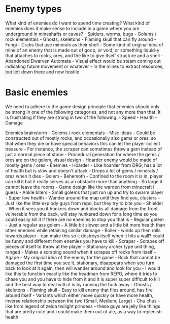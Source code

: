 # Enemy types

What kind of enemies do I want to spend time creating? What kind of enemies does it make sense to include in a game where you are underground in mineshafts or caves?
	- Spiders, worms, bugs
	- Golems / rock elementals
	- Ghosts, skeletons
		- Flaming skull that can fly around
	- Fungi
	- Crabs that use minerals as their shell
	- Some kind of original idea of mine of an enemy that is made out of goop, or void, or something liquid-y that attaches to rocks, ores, and the like to give itself structure and a shell
	- Abandoned Dwarven Automata
		- Visual effect would be steam coming out indicating future movement or whatever
		- In the mines to extract resources, but left down there and now hostile


# Basic enemies

We need to adhere to the game design principle that enemies should only be strong in one of the following categories, and not any more than that. It is frustrating if they are strong in two of the following:
	- Speed
	- Health
	- Damage

Enemies brainstorm
	- Golems / rock elementals
		- Misc ideas
			- Could be constructed out of mostly rocks, and occasionally also gems or ores, so that when they die or have special behaviors this can let the player collect treasure
				- For instance, the scraper can sometimes throw a gem instead of just a normal piece of stone
			- Procedural generation for where the gems / ores are on the golem, visual design
			- Hoarder enemy would be made of mostly gems / ores
		- Enemies
			- Hoarder
				- Like hoarder from DRG, has a lot of health but is slow and doesn't attack
				- Drops a lot of gems / minerals / ores when it dies
				- Golem
			- Behemoth
				- Confined to the room it is in, player can kill it but it really serves as an obstacle more than anything
				- So large it cannot leave the rooms
				- Game design like the warden from minecraft i guess
			- Ankle biters
				- Small golems that just run up and try to swarm player
				- Super low health
				- Wander around the map until they find you, clusters
				- Just like the little explody guys from repo, but they try to bite you
			- Shielder
				- When it sees you it hunkers down and blocks all damage from the front
				- vulnerable from the back, will stay hunkered down for a long time so you could easily kill it if there are no enemies to stop you that is
			- Regular golem
				- Just a regular ass golem
				- A little bit slower and a little bit more health than other enemies while retaining similar damage
			- Roller
				- winds up then rolls towards player
				- can make this so it destroys itself when it hits a wall? could be funny and different from enemies you have to kill
			- Scraper
				- Scrapes off pieces of itself to throw at the player
				- Stationary archer type unit thing, ranged
				- Makes a scraping sound when it scrapes off rocks from itself
			- Agape
				- My original idea of the enemy for the game
				- Rock that cannot be damaged the first time you see it, stationary, disappears when you turn back to look at it again, then will wander around and look for you
				- I would like this to function exactly like the headman from REPO, where it tries to chase you and you have to hide from it and it is super super difficult to kill and the best way to deal with it is by running the fuck away
	- Ghosts / skeletons
		- Flaming skull
			- Easy to kill enemy that flies around, has fire around itself
			- Variants which either move quickly or have more health, inverse relationship between the two (Small, Medium, Large)
	- Chu chus
		- like from legend of zelda twilight princess
		- these guys are jelly like things that are pretty cute and i could make them out of ale, as a way to replenish health